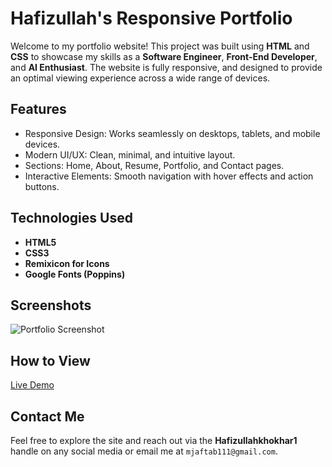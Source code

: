 # Hafizullah's Responsive Portfolio

Welcome to my portfolio website! This project was built using **HTML** and **CSS** to showcase my skills as a **Software Engineer**, **Front-End Developer**, and **AI Enthusiast**. The website is fully responsive, and designed to provide an optimal viewing experience across a wide range of devices. 

## Features
- Responsive Design: Works seamlessly on desktops, tablets, and mobile devices.
- Modern UI/UX: Clean, minimal, and intuitive layout.
- Sections: Home, About, Resume, Portfolio, and Contact pages.
- Interactive Elements: Smooth navigation with hover effects and action buttons.

## Technologies Used
- **HTML5**
- **CSS3** 
- **Remixicon for Icons**
- **Google Fonts (Poppins)**

## Screenshots
![Portfolio Screenshot](assets/screenshot.png)

## How to View
[Live Demo](https://hafizullahkhokhar1.github.io/portfolio-html-css/)

## Contact Me
Feel free to explore the site and reach out via the **Hafizullahkhokhar1** handle on any social media or email me at `mjaftab111@gmail.com`.
